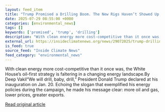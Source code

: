 ```yaml
---
layout: feed_item
title: "Trump Promised a Drilling Boom. The New Rigs Haven’t Showed Up Yet"
date: 2025-07-29 08:55:00 +0000
categories: [environmental_news]
tags: []
keywords: ['promised', 'trump', 'drilling']
description: "With clean energy more cost-competitive than it once was, the White House’s oil-first strategy is faltering in a changing energy landscape"
external_url: https://insideclimatenews.org/news/29072025/trump-drilling-boom-promise-stagnant/
is_feed: true
source_feed: "Inside Climate News"
feed_category: "environmental_news"
---
```


With clean energy more cost-competitive than it once was, the White House’s oil-first strategy is faltering in a changing energy landscape.By Deep Vakil“We will drill, baby, drill,” President Donald Trump declared at his inauguration on Jan. 20. Echoing the slogan that exemplified his energy policies during the campaign, he made his message clear: more oil and gas, lower prices, greater exports.&nbsp;

[Read original article](https://insideclimatenews.org/news/29072025/trump-drilling-boom-promise-stagnant/)
